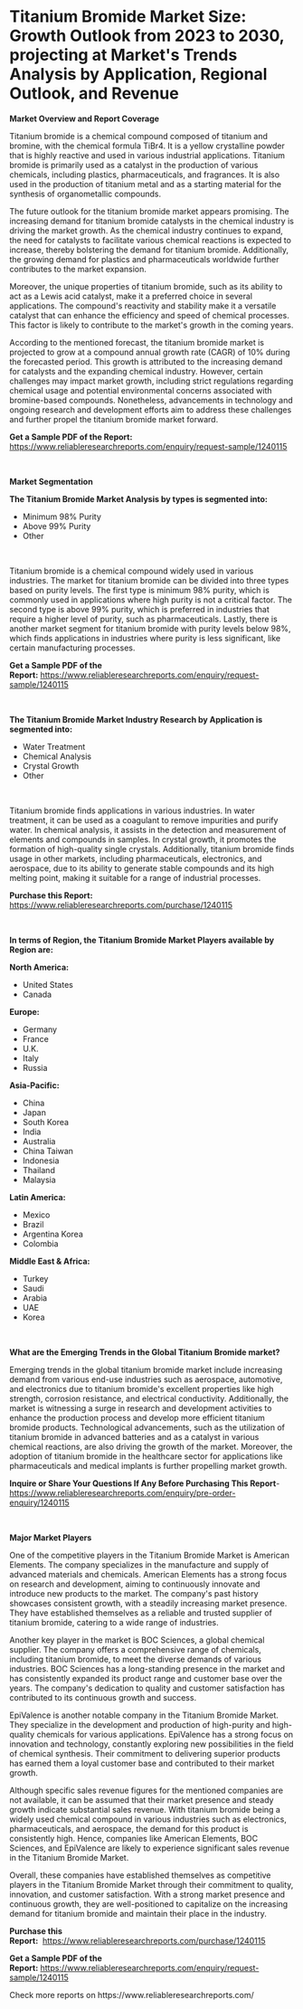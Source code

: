 <p><h1>Titanium Bromide Market Size: Growth Outlook from 2023 to 2030, projecting at Market's Trends Analysis by Application, Regional Outlook, and Revenue</h1></p><p><strong>Market Overview and Report Coverage</strong></p>
<p><p>Titanium bromide is a chemical compound composed of titanium and bromine, with the chemical formula TiBr4. It is a yellow crystalline powder that is highly reactive and used in various industrial applications. Titanium bromide is primarily used as a catalyst in the production of various chemicals, including plastics, pharmaceuticals, and fragrances. It is also used in the production of titanium metal and as a starting material for the synthesis of organometallic compounds.</p><p>The future outlook for the titanium bromide market appears promising. The increasing demand for titanium bromide catalysts in the chemical industry is driving the market growth. As the chemical industry continues to expand, the need for catalysts to facilitate various chemical reactions is expected to increase, thereby bolstering the demand for titanium bromide. Additionally, the growing demand for plastics and pharmaceuticals worldwide further contributes to the market expansion.</p><p>Moreover, the unique properties of titanium bromide, such as its ability to act as a Lewis acid catalyst, make it a preferred choice in several applications. The compound's reactivity and stability make it a versatile catalyst that can enhance the efficiency and speed of chemical processes. This factor is likely to contribute to the market's growth in the coming years.</p><p>According to the mentioned forecast, the titanium bromide market is projected to grow at a compound annual growth rate (CAGR) of 10% during the forecasted period. This growth is attributed to the increasing demand for catalysts and the expanding chemical industry. However, certain challenges may impact market growth, including strict regulations regarding chemical usage and potential environmental concerns associated with bromine-based compounds. Nonetheless, advancements in technology and ongoing research and development efforts aim to address these challenges and further propel the titanium bromide market forward.</p></p>
<p><strong>Get a Sample PDF of the Report:</strong> <a href="https://www.reliableresearchreports.com/enquiry/request-sample/1240115">https://www.reliableresearchreports.com/enquiry/request-sample/1240115</a></p>
<p>&nbsp;</p>
<p><strong>Market Segmentation</strong></p>
<p><strong>The Titanium Bromide Market Analysis by types is segmented into:</strong></p>
<p><ul><li>Minimum 98% Purity</li><li>Above 99% Purity</li><li>Other</li></ul></p>
<p>&nbsp;</p>
<p><p>Titanium bromide is a chemical compound widely used in various industries. The market for titanium bromide can be divided into three types based on purity levels. The first type is minimum 98% purity, which is commonly used in applications where high purity is not a critical factor. The second type is above 99% purity, which is preferred in industries that require a higher level of purity, such as pharmaceuticals. Lastly, there is another market segment for titanium bromide with purity levels below 98%, which finds applications in industries where purity is less significant, like certain manufacturing processes.</p></p>
<p><strong>Get a Sample PDF of the Report:</strong>&nbsp;<a href="https://www.reliableresearchreports.com/enquiry/request-sample/1240115">https://www.reliableresearchreports.com/enquiry/request-sample/1240115</a></p>
<p>&nbsp;</p>
<p><strong>The Titanium Bromide Market Industry Research by Application is segmented into:</strong></p>
<p><ul><li>Water Treatment</li><li>Chemical Analysis</li><li>Crystal Growth</li><li>Other</li></ul></p>
<p>&nbsp;</p>
<p><p>Titanium bromide finds applications in various industries. In water treatment, it can be used as a coagulant to remove impurities and purify water. In chemical analysis, it assists in the detection and measurement of elements and compounds in samples. In crystal growth, it promotes the formation of high-quality single crystals. Additionally, titanium bromide finds usage in other markets, including pharmaceuticals, electronics, and aerospace, due to its ability to generate stable compounds and its high melting point, making it suitable for a range of industrial processes.</p></p>
<p><strong>Purchase this Report:</strong>&nbsp; <a href="https://www.reliableresearchreports.com/purchase/1240115">https://www.reliableresearchreports.com/purchase/1240115</a></p>
<p>&nbsp;</p>
<p><strong>In terms of Region, the Titanium Bromide Market Players available by Region are:</strong></p>
<p>
    <p> <strong> North America: </strong>
        <ul>
            <li>United States</li>
            <li>Canada</li>
        </ul>
        </p> 
    <p> <strong> Europe: </strong>
        <ul>
            <li>Germany</li>
            <li>France</li>
            <li>U.K.</li>
            <li>Italy</li>
            <li>Russia</li>
        </ul>
        </p> 
    <p> <strong> Asia-Pacific: </strong>
        <ul>
            <li>China</li>
            <li>Japan</li>
            <li>South Korea</li>
            <li>India</li>
            <li>Australia</li>
            <li>China Taiwan</li>
            <li>Indonesia</li>
            <li>Thailand</li>
            <li>Malaysia</li>
        </ul>
        </p> 
    <p> <strong> Latin America: </strong>
        <ul>
            <li>Mexico</li>
            <li>Brazil</li>
            <li>Argentina Korea</li>
            <li>Colombia</li>
        </ul>
        </p> 
    <p> <strong> Middle East & Africa: </strong>
        <ul>
            <li>Turkey</li>
            <li>Saudi</li>
            <li>Arabia</li>
            <li>UAE</li>
            <li>Korea</li>
        </ul>
    </p>
    </p>
<p>&nbsp;</p>
<p><strong>What are the Emerging Trends in the Global Titanium Bromide market?</strong></p>
<p><p>Emerging trends in the global titanium bromide market include increasing demand from various end-use industries such as aerospace, automotive, and electronics due to titanium bromide's excellent properties like high strength, corrosion resistance, and electrical conductivity. Additionally, the market is witnessing a surge in research and development activities to enhance the production process and develop more efficient titanium bromide products. Technological advancements, such as the utilization of titanium bromide in advanced batteries and as a catalyst in various chemical reactions, are also driving the growth of the market. Moreover, the adoption of titanium bromide in the healthcare sector for applications like pharmaceuticals and medical implants is further propelling market growth.</p></p>
<p><strong>Inquire or Share Your Questions If Any Before Purchasing This Report</strong>- <a href="https://www.reliableresearchreports.com/enquiry/pre-order-enquiry/1240115">https://www.reliableresearchreports.com/enquiry/pre-order-enquiry/1240115</a></p>
<p>&nbsp;</p>
<p><strong>Major Market Players</strong></p>
<p><p>One of the competitive players in the Titanium Bromide Market is American Elements. The company specializes in the manufacture and supply of advanced materials and chemicals. American Elements has a strong focus on research and development, aiming to continuously innovate and introduce new products to the market. The company's past history showcases consistent growth, with a steadily increasing market presence. They have established themselves as a reliable and trusted supplier of titanium bromide, catering to a wide range of industries.</p><p>Another key player in the market is BOC Sciences, a global chemical supplier. The company offers a comprehensive range of chemicals, including titanium bromide, to meet the diverse demands of various industries. BOC Sciences has a long-standing presence in the market and has consistently expanded its product range and customer base over the years. The company's dedication to quality and customer satisfaction has contributed to its continuous growth and success.</p><p>EpiValence is another notable company in the Titanium Bromide Market. They specialize in the development and production of high-purity and high-quality chemicals for various applications. EpiValence has a strong focus on innovation and technology, constantly exploring new possibilities in the field of chemical synthesis. Their commitment to delivering superior products has earned them a loyal customer base and contributed to their market growth.</p><p>Although specific sales revenue figures for the mentioned companies are not available, it can be assumed that their market presence and steady growth indicate substantial sales revenue. With titanium bromide being a widely used chemical compound in various industries such as electronics, pharmaceuticals, and aerospace, the demand for this product is consistently high. Hence, companies like American Elements, BOC Sciences, and EpiValence are likely to experience significant sales revenue in the Titanium Bromide Market.</p><p>Overall, these companies have established themselves as competitive players in the Titanium Bromide Market through their commitment to quality, innovation, and customer satisfaction. With a strong market presence and continuous growth, they are well-positioned to capitalize on the increasing demand for titanium bromide and maintain their place in the industry.</p></p>
<p><strong>Purchase this Report:</strong>&nbsp;&nbsp;<a href="https://www.reliableresearchreports.com/purchase/1240115">https://www.reliableresearchreports.com/purchase/1240115</a></p>
<p></p>
<p><strong>Get a Sample PDF of the Report:</strong>&nbsp;<a href="https://www.reliableresearchreports.com/enquiry/request-sample/1240115">https://www.reliableresearchreports.com/enquiry/request-sample/1240115</a></p>
<p>Check more reports on https://www.reliableresearchreports.com/</p>